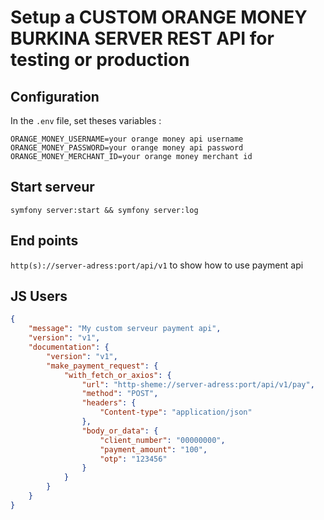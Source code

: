 # Setup a CUSTOM ORANGE MONEY BURKINA SERVER REST API for testing or production


## Configuration

In the `.env` file, set theses variables : 
```
ORANGE_MONEY_USERNAME=your orange money api username
ORANGE_MONEY_PASSWORD=your orange money api password
ORANGE_MONEY_MERCHANT_ID=your orange money merchant id
```

## Start serveur

```shell
symfony server:start && symfony server:log
```

## End points

`http(s)://server-adress:port/api/v1` to show how to use payment api

## JS Users
```json
{
	"message": "My custom serveur payment api",
	"version": "v1",
	"documentation": {
		"version": "v1",
		"make_payment_request": {
			"with_fetch_or_axios": {
				"url": "http-sheme://server-adress:port/api/v1/pay",
				"method": "POST",
				"headers": {
					"Content-type": "application/json"
				},
				"body_or_data": {
					"client_number": "00000000",
					"payment_amount": "100",
					"otp": "123456"
				}
			}
		}
	}
}
```
